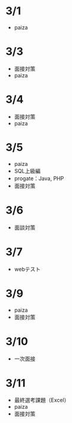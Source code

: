 # 3/1
- paiza

# 3/3
- 面接対策
- paiza

# 3/4
- 面接対策
- paiza

# 3/5
- paiza
- SQL上級編
- progate：Java, PHP
- 面接対策

# 3/6
- 面談対策

# 3/7
- webテスト

# 3/9
- paiza
- 面接対策

# 3/10
- 一次面接

# 3/11
- 最終選考課題（Excel）
- paiza
- 面接対策

